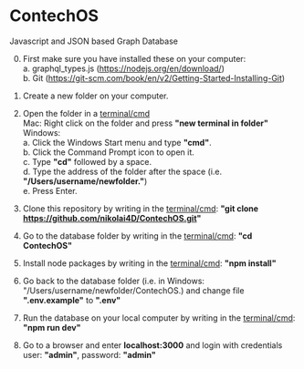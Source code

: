 # ContechOS

Javascript and JSON based Graph Database

0. First make sure you have installed these on your computer:  
a. graphql_types.js (https://nodejs.org/en/download/)  
b. Git (https://git-scm.com/book/en/v2/Getting-Started-Installing-Git)  

1. Create a new folder on your computer. 

2. Open the folder in a <ins>terminal/cmd</ins>  
Mac: Right click on the folder and press **"new terminal in folder"**  
Windows:  
a. Click the Windows Start menu and type **"cmd"**.  
b. Click the Command Prompt icon to open it.  
c. Type **"cd"** followed by a space.  
d. Type the address of the folder after the space (i.e. **"/Users/username/newfolder."**)  
e. Press Enter.  
  
3. Clone this repository by writing in the <ins>terminal/cmd</ins>:
**"git clone https://github.com/nikolai4D/ContechOS.git"**

4. Go to the database folder by writing in the <ins>terminal/cmd</ins>: 
  **"cd ContechOS"**

5. Install node packages by writing in the <ins>terminal/cmd</ins>: 
  **"npm install"**

6. Go back to the database folder (i.e. in Windows: "/Users/username/newfolder/ContechOS.) and change file **".env.example"** to **".env"**

7. Run the database on your local computer by writing in the <ins>terminal/cmd</ins>: 
  **"npm run dev"**

8. Go to a browser and enter **localhost:3000** and login with credentials user: **"admin"**, password: **"admin"**
